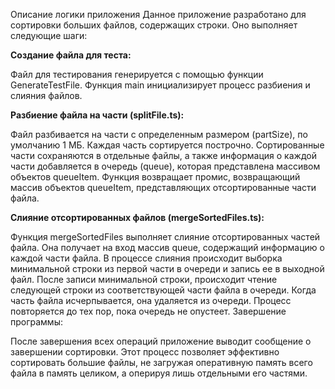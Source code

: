 Описание логики приложения
Данное приложение разработано для сортировки больших файлов, содержащих строки. Оно выполняет следующие шаги:

**Создание файла для теста:**

Файл для тестирования генерируется с помощью функции GenerateTestFile.
Функция main инициализирует процесс разбиения и слияния файлов.

**Разбиение файла на части (splitFile.ts):**

Файл разбивается на части с определенным размером (partSize), по умолчанию 1 МБ.
Каждая часть сортируется построчно.
Сортированные части сохраняются в отдельные файлы, а также информация о каждой части добавляется в очередь (queue), которая представлена массивом объектов queueItem.
Функция возвращает промис, возвращающий массив объектов queueItem, представляющих отсортированные части файла.

**Слияние отсортированных файлов (mergeSortedFiles.ts):**

Функция mergeSortedFiles выполняет слияние отсортированных частей файла.
Она получает на вход массив queue, содержащий информацию о каждой части файла.
В процессе слияния происходит выборка минимальной строки из первой части в очереди и запись ее в выходной файл.
После записи минимальной строки, происходит чтение следующей строки из соответствующей части файла в очереди.
Когда часть файла исчерпывается, она удаляется из очереди.
Процесс повторяется до тех пор, пока очередь не опустеет.
Завершение программы:

После завершения всех операций приложение выводит сообщение о завершении сортировки.
Этот процесс позволяет эффективно сортировать большие файлы, не загружая оперативную память всего файла в память целиком, а оперируя лишь отдельными его частями.
